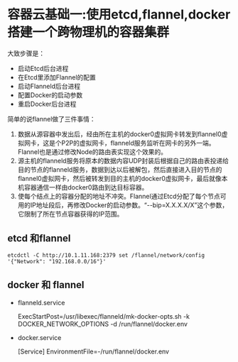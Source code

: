# 容器云基础一:使用etcd,flannel,docker搭建一个跨物理机的容器集群

大致步骤是：

-   启动Etcd后台进程
-   在Etcd里添加Flannel的配置
-   启动Flanneld后台进程
-   配置Docker的启动参数
-   重启Docker后台进程

简单的说flannel做了三件事情：

1.  数据从源容器中发出后，经由所在主机的docker0虚拟网卡转发到flannel0虚拟网卡，这是个P2P的虚拟网卡，flanneld服务监听在网卡的另外一端。
    Flannel也是通过修改Node的路由表实现这个效果的。
2.  源主机的flanneld服务将原本的数据内容UDP封装后根据自己的路由表投递给目的节点的flanneld服务，数据到达以后被解包，然后直接进入目的节点的flannel0虚拟网卡，然后被转发到目的主机的docker0虚拟网卡，最后就像本机容器通信一样由docker0路由到达目标容器。
3.  使每个结点上的容器分配的地址不冲突。Flannel通过Etcd分配了每个节点可用的IP地址段后，再修改Docker的启动参数。“--bip=X.X.X.X/X”这个参数，它限制了所在节点容器获得的IP范围。

etcd 和flannel
--------------

    etcdctl -C http://10.1.11.168:2379 set /flannel/network/config '{"Network": "192.168.0.0/16"}'

docker 和 flannel
-----------------

- flanneld.service

    ExecStartPost=/usr/libexec/flanneld/mk-docker-opts.sh -k DOCKER_NETWORK_OPTIONS -d /run/flannel/docker.env

- docker.service

    [Service]
    EnvironmentFile=-/run/flannel/docker.env
